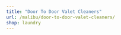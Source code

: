```yaml
---
title: "Door To Door Valet Cleaners"
url: /malibu/door-to-door-valet-cleaners/
shop: laundry
---
```

